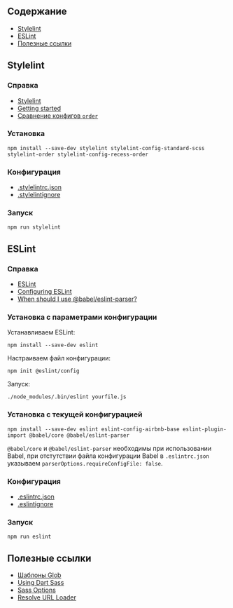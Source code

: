 ## Содержание

* [Stylelint](#Stylelint)
* [ESLint](#ESLint)
* [Полезные ссылки](#Полезные-ссылки)

## Stylelint

### Справка

* [Stylelint](https://www.npmjs.com/package/stylelint)
* [Getting started](https://github.com/stylelint/stylelint/blob/HEAD/docs/user-guide/get-started.md)
* [Сравнение конфигов `order`](https://www.npmtrends.com/stylelint-config-idiomatic-order-vs-stylelint-config-property-sort-order-smacss-vs-stylelint-config-recess-order-vs-stylelint-config-rational-order)

### Установка

`npm install --save-dev stylelint stylelint-config-standard-scss stylelint-order stylelint-config-recess-order`

### Конфигурация

* [.stylelintrc.json](.stylelintrc.json)
* [.stylelintignore](.stylelintignore)

### Запуск

`npm run stylelint`

## ESLint

### Справка

* [ESLint](https://www.npmjs.com/package/eslint)
* [Configuring ESLint](https://eslint.org/docs/user-guide/configuring/)
* [When should I use @babel/eslint-parser?](https://www.npmjs.com/package/@babel/eslint-parser)

### Установка с параметрами конфигурации

Устанавливаем ESLint:

`npm install --save-dev eslint`

Настраиваем файл конфигурации:

`npm init @eslint/config`

Запуск:

`./node_modules/.bin/eslint yourfile.js`

### Установка с текущей конфигурацией

`npm install --save-dev eslint eslint-config-airbnb-base eslint-plugin-import @babel/core @babel/eslint-parser`

`@babel/core` и `@babel/eslint-parser` необходимы при использовании Babel, при отстутствии файла конфигурации Babel
в `.eslintrc.json` указываем `parserOptions.requireConfigFile: false`.

### Конфигурация

* [.eslintrc.json](.eslintrc.json)
* [.eslintignore](.eslintignore)

### Запуск

`npm run eslint`

## Полезные ссылки

* [Шаблоны Glob](https://github.com/isaacs/node-glob#glob-primer)
* [Using Dart Sass](https://github.com/sass/dart-sass)
* [Sass Options](https://sass-lang.com/documentation/js-api/interfaces/Options)
* [Resolve URL Loader](https://github.com/bholloway/resolve-url-loader/blob/v5/packages/resolve-url-loader/README.md)
